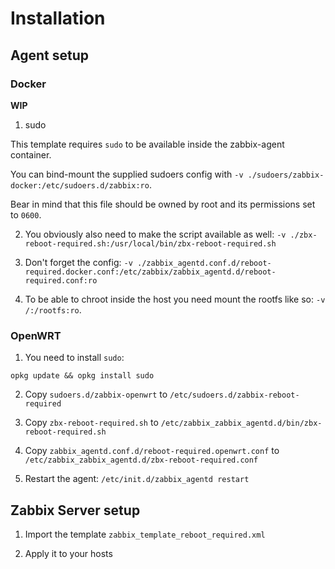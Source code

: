 # Installation

## Agent setup

### Docker

**WIP**

1. sudo

This template requires `sudo` to be available inside the zabbix-agent container.

You can bind-mount the supplied sudoers config with `-v ./sudoers/zabbix-docker:/etc/sudoers.d/zabbix:ro`.

Bear in mind that this file should be owned by root and its permissions set to `0600`.

2. You obviously also need to make the script available as well: `-v ./zbx-reboot-required.sh:/usr/local/bin/zbx-reboot-required.sh`

3. Don't forget the config: `-v ./zabbix_agentd.conf.d/reboot-required.docker.conf:/etc/zabbix/zabbix_agentd.d/reboot-required.conf:ro`

4. To be able to chroot inside the host you need mount the rootfs like so: `-v /:/rootfs:ro`.

### OpenWRT

1. You need to install `sudo`:

```
opkg update && opkg install sudo
```

2. Copy `sudoers.d/zabbix-openwrt` to `/etc/sudoers.d/zabbix-reboot-required`

3. Copy `zbx-reboot-required.sh` to `/etc/zabbix_zabbix_agentd.d/bin/zbx-reboot-required.sh`

4. Copy `zabbix_agentd.conf.d/reboot-required.openwrt.conf` to `/etc/zabbix_zabbix_agentd.d/zbx-reboot-required.conf`

5. Restart the agent: `/etc/init.d/zabbix_agentd restart`

## Zabbix Server setup

1. Import the template `zabbix_template_reboot_required.xml`

2. Apply it to your hosts
